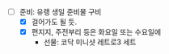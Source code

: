 - [ ] 준비: 유랭 생일 준비물 구비
    - [x] 걸어가도 될 듯.
    - [x] 편지지, 주전부리 등은 화요일 또는 수요일에
	    - 선물: 코닥 미니샷 레트로3 세트